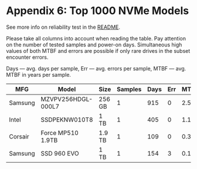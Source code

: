 Appendix 6: Top 1000 NVMe Models
================================

See more info on reliability test in the [README](https://github.com/bsdhw/SMART).

Please take all columns into account when reading the table. Pay attention on the
number of tested samples and power-on days. Simultaneous high values of both MTBF
and errors are possible if only rare drives in the subset encounter errors.

Days   — avg. days per sample,
Err    — avg. errors per sample,
MTBF   — avg. MTBF in years per sample.

| MFG       | Model              | Size   | Samples | Days  | Err   | MTBF   |
|-----------|--------------------|--------|---------|-------|-------|--------|
| Samsung   | MZVPV256HDGL-000L7 | 256 GB | 1       | 915   | 0     | 2.51   |
| Intel     | SSDPEKNW010T8      | 1 TB   | 1       | 405   | 0     | 1.11   |
| Corsair   | Force MP510 1.9TB  | 1.9 TB | 1       | 109   | 0     | 0.30   |
| Samsung   | SSD 960 EVO        | 1 TB   | 1       | 154   | 3     | 0.11   |
